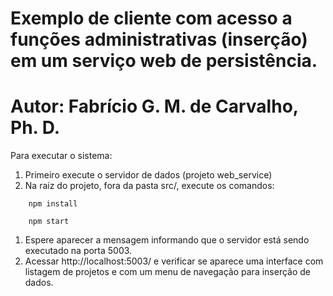 # Exemplo de cliente com acesso a funções administrativas (inserção) em um serviço web de persistência.

# Autor: Fabrício G. M. de Carvalho, Ph. D.


Para executar o sistema:

1. Primeiro execute o servidor de dados (projeto web_service)
1. Na raiz do projeto, fora da pasta src/, execute os comandos:
```console
    npm install
```
```console
    npm start
``` 
1. Espere aparecer a mensagem informando que o servidor está sendo executado na porta 5003.
1. Acessar http://localhost:5003/ e verificar se aparece uma interface com listagem de projetos e com um menu de navegação para inserção de dados.
